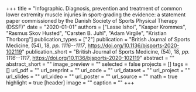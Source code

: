 +++
title = "Infographic. Diagnosis, prevention and treatment of common lower extremity muscle injuries in sport-grading the evidence: a statement paper commissioned by the Danish Society of Sports Physical Therapy (DSSF)"
date = "2020-01-01"
authors = ["Lasse Ishoi", "Kasper Krommes", "Rasmus Skov Husted", "Carsten B. Juhl", "Adam Virgile", "Kristian Thorborg"]
publication_types = ["2"]
publication = "British Journal of Sports Medicine, (54), 18, _pp. 1116--1117_, https://doi.org/10.1136/bjsports-2020-102119"
publication_short = "British Journal of Sports Medicine, (54), 18, _pp. 1116--1117_, https://doi.org/10.1136/bjsports-2020-102119"
abstract = ""
abstract_short = ""
image_preview = ""
selected = false
projects = []
tags = []
url_pdf = ""
url_preprint = ""
url_code = ""
url_dataset = ""
url_project = ""
url_slides = ""
url_video = ""
url_poster = ""
url_source = ""
math = true
highlight = true
[header]
image = ""
caption = ""
+++
